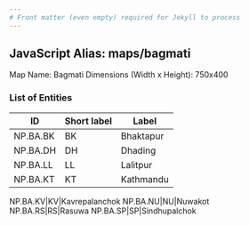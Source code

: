 ```yaml
---
# Front matter (even empty) required for Jekyll to process
---
```


## JavaScript Alias: maps/bagmati

Map Name: Bagmati
Dimensions (Width x Height): 750x400






### List of Entities

ID | Short label | Label
---|---|---|
NP.BA.BK|BK|Bhaktapur
NP.BA.DH|DH|Dhading
NP.BA.LL|LL|Lalitpur
NP.BA.KT|KT|Kathmandu

NP.BA.KV|KV|Kavrepalanchok
NP.BA.NU|NU|Nuwakot
NP.BA.RS|RS|Rasuwa
NP.BA.SP|SP|Sindhupalchok